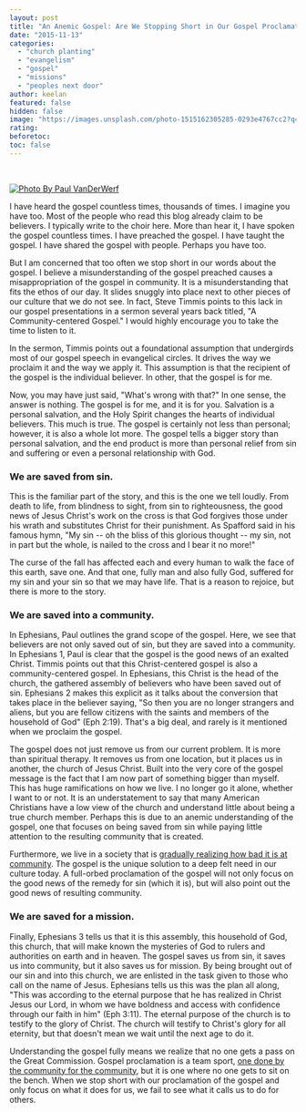 ```yaml
---
layout: post
title: "An Anemic Gospel: Are We Stopping Short in Our Gospel Proclamation?"
date: "2015-11-13"
categories: 
  - "church planting"
  - "evangelism"
  - "gospel"
  - "missions"
  - "peoples next door"
author: keelan
featured: false
hidden: false
image: "https://images.unsplash.com/photo-1515162305285-0293e4767cc2?q=80&w=2071&auto=format&fit=crop&ixlib=rb-4.0.3&ixid=M3wxMjA3fDB8MHxwaG90by1wYWdlfHx8fGVufDB8fHx8fA%3D%3D"
rating:
beforetoc:
toc: false
---
```


 

[![Photo By <a href="http://www.flickr.com/photos/12357841@N02/15045200286/" target="_blank">Paul VanDerWerf</a>](images/0b1a1-15045200286_ca422904ac_z.jpg)](https://keelancook.files.wordpress.com/2020/08/0b1a1-15045200286_ca422904ac_z.jpg)

I have heard the gospel countless times, thousands of times. I imagine you have too. Most of the people who read this blog already claim to be believers. I typically write to the choir here. More than hear it, I have spoken the gospel countless times. I have preached the gospel. I have taught the gospel. I have shared the gospel with people. Perhaps you have too.

But I am concerned that too often we stop short in our words about the gospel. I believe a misunderstanding of the gospel preached causes a misappropriation of the gospel in community. It is a misunderstanding that fits the ethos of our day. It slides snuggly into place next to other pieces of our culture that we do not see. In fact, Steve Timmis points to this lack in our gospel presentations in a sermon several years back titled, "A Community-centered Gospel." I would highly encourage you to take the time to listen to it.

In the sermon, Timmis points out a foundational assumption that undergirds most of our gospel speech in evangelical circles. It drives the way we proclaim it and the way we apply it. This assumption is that the recipient of the gospel is the individual believer. In other, that the gospel is for me.

Now, you may have just said, "What's wrong with that?" In one sense, the answer is nothing. The gospel is for me, and it is for you. Salvation is a personal salvation, and the Holy Spirit changes the hearts of individual believers. This much is true. The gospel is certainly not less than personal; however, it is also a whole lot more. The gospel tells a bigger story than personal salvation, and the end product is more than personal relief from sin and suffering or even a personal relationship with God.

### We are saved from sin.

This is the familiar part of the story, and this is the one we tell loudly. From death to life, from blindness to sight, from sin to righteousness, the good news of Jesus Christ's work on the cross is that God forgives those under his wrath and substitutes Christ for their punishment. As Spafford said in his famous hymn, "My sin -- oh the bliss of this glorious thought -- my sin, not in part but the whole, is nailed to the cross and I bear it no more!"

The curse of the fall has affected each and every human to walk the face of this earth, save one. And that one, fully man and also fully God, suffered for my sin and your sin so that we may have life. That is a reason to rejoice, but there is more to the story.

### We are saved into a community.

In Ephesians, Paul outlines the grand scope of the gospel. Here, we see that believers are not only saved out of sin, but they are saved into a community. In Ephesians 1, Paul is clear that the gospel is the good news of an exalted Christ. Timmis points out that this Christ-centered gospel is also a community-centered gospel. In Ephesians, this Christ is the head of the church, the gathered assembly of believers who have been saved out of sin. Ephesians 2 makes this explicit as it talks about the conversion that takes place in the believer saying, "So then you are no longer strangers and aliens, but you are fellow citizens with the saints and members of the household of God" (Eph 2:19). That's a big deal, and rarely is it mentioned when we proclaim the gospel.

The gospel does not just remove us from our current problem. It is more than spiritual therapy. It removes us from one location, but it places us in another, the church of Jesus Christ. Built into the very core of the gospel message is the fact that I am now part of something bigger than myself. This has huge ramifications on how we live. I no longer go it alone, whether I want to or not. It is an understatement to say that many American Christians have a low view of the church and understand little about being a true church member. Perhaps this is due to an anemic understanding of the gospel, one that focuses on being saved from sin while paying little attention to the resulting community that is created.

Furthermore, we live in a society that is [gradually realizing how bad it is at community](http://blog.keelancook.com/2015/11/chiming-in-how-our-housing-choices-make-adult-friendships-more-difficult.html). The gospel is the unique solution to a deep felt need in our culture today. A full-orbed proclamation of the gospel will not only focus on the good news of the remedy for sin (which it is), but will also point out the good news of resulting community.

### We are saved for a mission.

Finally, Ephesians 3 tells us that it is this assembly, this household of God, this church, that will make known the mysteries of God to rulers and authorities on earth and in heaven. The gospel saves us from sin, it saves us into community, but it also saves us for mission. By being brought out of our sin and into this church, we are enlisted in the task given to those who call on the name of Jesus. Ephesians tells us this was the plan all along, "This was according to the eternal purpose that he has realized in Christ Jesus our Lord, in whom we have boldness and access with confidence through our faith in him" (Eph 3:11). The eternal purpose of the church is to testify to the glory of Christ. The church will testify to Christ's glory for all eternity, but that doesn't mean we wait until the next age to do it.

Understanding the gospel fully means we realize that no one gets a pass on the Great Commission. Gospel proclamation is a team sport, [one done by the community for the community](http://blog.keelancook.com/2015/10/personal-evangelism-yes-but-it-should-be-a-group-activity.html), but it is one where no one gets to sit on the bench. When we stop short with our proclamation of the gospel and only focus on what it does for us, we fail to see what it calls us to do for others.
